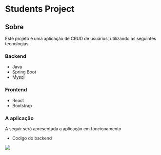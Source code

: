 # Students Project

## Sobre

Este projeto é uma aplicação de CRUD de usuários, utilizando as seguintes tecnologias

### Backend
- Java
- Spring Boot
- Mysql

### Frontend
- React
- Bootstrap

### A aplicação
A seguir será apresentada a aplicação em funcionamento

- Codigo do backend

<img src="https://github.com/IsraelAugusto0110/Students-Project/blob/master/doc/Backend.gif" style="float: left; margin-right: 10px;" />
